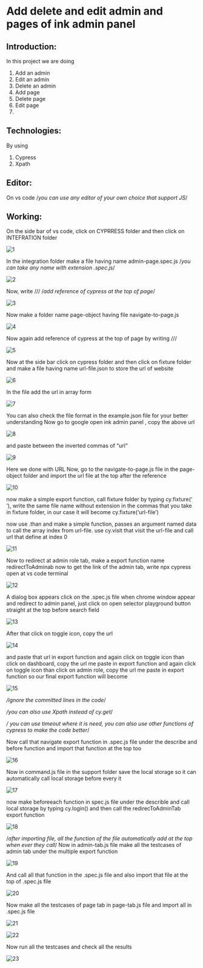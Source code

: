    # Add delete and edit admin and pages of ink admin panel
 ## Introduction:
In this project we are doing
1.	Add an admin
2.	Edit an admin
3.	Delete an admin
4.	Add page
5.	Delete page
6.	Edit page
7.	
## Technologies:
By using
1.	Cypress
2.	Xpath

## Editor:
On vs code /*you can use any editor of your own choice that support JS*/

## Working:
On the side bar of vs code, click on CYPRRESS folder and then click on INTEFRATION folder

![1](https://user-images.githubusercontent.com/66178942/126042231-077fe945-16e9-462a-8575-9ca740ea767c.png)

In the integration folder make a file having name admin-page.spec.js /*you can take any name with extension  .spec.js*/

![2](https://user-images.githubusercontent.com/66178942/126042353-f7421419-eb1a-4764-a192-87a4ff4fe0c1.png)

Now, write     /// <reference types ="cypress"/>
/*add reference of cypress at the top of page*/

![3](https://user-images.githubusercontent.com/66178942/126042427-745a5be2-2323-43be-95e2-8329d8f6964c.png)

Now make a folder name page-object having file navigate-to-page.js

![4](https://user-images.githubusercontent.com/66178942/126042466-ffc4e3a3-c5c3-4f46-8e8c-d86154d7bbef.png)

Now again add reference of cypress at the top of page by writing
/// <reference types ="cypress"/>

![5](https://user-images.githubusercontent.com/66178942/126042505-0530987e-1c84-4b8b-9270-9e50861fc27e.png)

Now at the side bar click on cypress folder and then click on fixture folder and make a file having name url-file.json to store the url of website

![6](https://user-images.githubusercontent.com/66178942/126042550-b8097a51-39fa-4992-bf28-5ad6341b4183.png)

In the file add the url in array form

![7](https://user-images.githubusercontent.com/66178942/126042567-831b2415-8faf-4e5a-8551-405186677fa9.png)

 You can also check the file format in the example.json file for your better understanding
Now go to google open ink admin panel , copy the above url 

![8](https://user-images.githubusercontent.com/66178942/126042611-c9c89c0e-3a18-4650-b6d9-391ce6f68448.png)

and paste between the inverted commas of “url” 

![9](https://user-images.githubusercontent.com/66178942/126042624-73991e44-a444-4c2e-880c-87e949d5bd1a.png)

Here we done with URL
Now, go to the navigate-to-page.js file in the page-object folder and import the url file at the top after the reference

![10](https://user-images.githubusercontent.com/66178942/126042677-bd6ef1d9-cc4b-429f-9122-53c152929a26.png)

now make a simple export function, call fixture folder by typing cy.fixture(‘ ’), write the same file name without extension in the commas that you take in fixture folder,
in our case it will become cy.fixture(‘url-file’)

now use .than and make a simple function, passes an argument named data to call the array index from url-file. 
use cy.visit that visit the url-file and call url that define at index 0  

![11](https://user-images.githubusercontent.com/66178942/126042734-f5724a83-7e4a-4e25-be64-03ec993c3364.png)

Now to redirect at admin role tab, make a export function name
redirectToAdminab
now to get the link of the admin tab, write npx cypress open at vs code terminal

![12](https://user-images.githubusercontent.com/66178942/126044011-d4797ed7-99b2-4f4e-ad4b-3cf44d59b9dd.png)

A dialog box appears click on the .spec.js file
 when chrome window appear and redirect to admin panel, just click on open selector playground button straight at the top before search field


![13](https://user-images.githubusercontent.com/66178942/126044035-63fedf5c-6155-4b89-baad-912c30b12cf3.png)

After that click on toggle icon, copy the url

![14](https://user-images.githubusercontent.com/66178942/126044058-a193f6a4-e965-404e-a751-8dcf88504c5a.png)

and paste that url in export function
and again click on toggle icon than click on dashboard, copy the url me paste in export function 
and again click on toggle icon than click on admin role, copy the url me paste in export function  so our final export function will become

![15](https://user-images.githubusercontent.com/66178942/126044078-ab536be6-5776-433c-b40e-1dc596a4a961.png)

*/ignore the committed lines in the code*/

*/you can also use Xpath instead of cy.get*/

*/ you can use timeout where it is need, you can also use other functions of cypress to make the code better*/

Now call that navigate export function in  .spec.js file under the describe and before function and import that function at the top too

![16](https://user-images.githubusercontent.com/66178942/126050608-a11d2914-a48e-4770-aceb-c3aa6e0b82a0.png)

Now in command.js file in the support folder save the local storage so it can automatically call local storage before every it

![17](https://user-images.githubusercontent.com/66178942/126050638-4abd5666-e27a-48f4-9b95-39344b2956b1.png)

now make beforeeach function in spec.js file under the describle and call local storage by typing cy.login()
and then call the redirecToAdminTab export function

![18](https://user-images.githubusercontent.com/66178942/126050661-c44ada8b-dc23-40de-9b13-61e33757dbfa.png)

/*after importing file, all the function of the file automatically add at the top when ever they call*/
Now in admin-tab.js file make all the testcases of admin tab under the multiple export function 

![19](https://user-images.githubusercontent.com/66178942/126050707-4b436c02-d8ef-4485-a898-237eb84342c7.png)

And call all that function in the .spec.js file and also import that file at the top of .spec.js file

![20](https://user-images.githubusercontent.com/66178942/126050719-ddfd466e-114f-45ae-8e30-7bd9eb8437aa.png)

Now make all the testcases of page tab in page-tab.js file and import all in .spec.js file

![21](https://user-images.githubusercontent.com/66178942/126050744-31238a84-893e-47ee-a5f7-137e72327598.png)

![22](https://user-images.githubusercontent.com/66178942/126050763-fc84f4a8-80ce-4a6a-8c47-26cdadaec8a1.png)

Now run all the testcases and check all the results

![23](https://user-images.githubusercontent.com/66178942/126050793-47edf049-f93d-414b-b7e5-9489901b8060.png)


